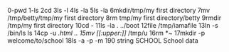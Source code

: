 0-pwd
1-ls
2cd
3ls -l
4ls -la
5ls -la
6mkdir/tmp/my first directory
7mv /tmp/betty/tmp/my first directory
8rm tmp/my first directory/betty
9rmdir /tmp/my first directory
10cd -
11ls -la . ../boot
12file /tmp/iamafile
13In -s /bin/ls ls
14cp -u *.html ..
15mv [[:upper:]]* /tmp/u
16rm *~
17mkdir -p welcome/to/school
18ls -a -p -m
190 string SCHOOL School data 
